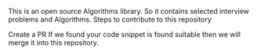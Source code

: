 This is an open source Algorithms library. So it contains selected interview problems and Algorithms. Steps to contribute to this repository

Create a PR
If we found your code snippet is found suitable then we will merge it into this repository.
